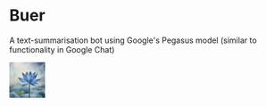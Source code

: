 # Buer
A text-summarisation bot using Google's Pegasus model (similar to functionality in Google Chat)

<img src="./logo.jpeg" width=64 alt="Buer's Logo">